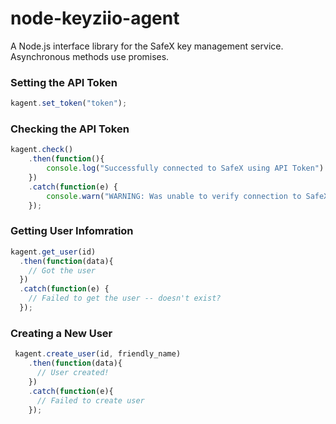 node-keyziio-agent
=============

A Node.js interface library for the SafeX key management service.  Asynchronous methods use promises.

### Setting the API Token

```javascript
kagent.set_token("token");
```

### Checking the API Token

```javascript
kagent.check()
    .then(function(){
        console.log("Successfully connected to SafeX using API Token")
    })
    .catch(function(e) {
        console.warn("WARNING: Was unable to verify connection to SafeX using the API Token")
    });
```

### Getting User Infomration

```javascript
kagent.get_user(id)
  .then(function(data){
    // Got the user
  })
  .catch(function(e) {
    // Failed to get the user -- doesn't exist?
  });
```

### Creating a New User
 
```javascript
 kagent.create_user(id, friendly_name)
    .then(function(data){
      // User created!
    })
    .catch(function(e){
      // Failed to create user
    });
```
